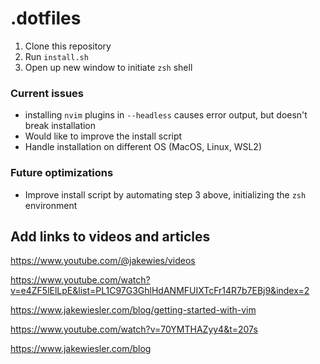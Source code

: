 # .dotfiles

1. Clone this repository
2. Run `install.sh`
3. Open up new window to initiate `zsh` shell

### Current issues

- installing `nvim` plugins in `--headless` causes error output, but doesn't break installation
- Would like to improve the install script
- Handle installation on different OS (MacOS, Linux, WSL2)

### Future optimizations

- Improve install script by automating step 3 above, initializing the `zsh` environment

## Add links to videos and articles
https://www.youtube.com/@jakewies/videos

https://www.youtube.com/watch?v=e4ZF5lElLpE&list=PL1C97G3GhlHdANMFUIXTcFr14R7b7EBj9&index=2

https://www.jakewiesler.com/blog/getting-started-with-vim

https://www.youtube.com/watch?v=70YMTHAZyy4&t=207s

https://www.jakewiesler.com/blog
